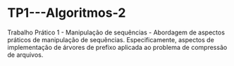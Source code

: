 # TP1---Algoritmos-2
Trabalho Prático 1 - Manipulação de sequências - Abordagem de aspectos práticos de manipulação de sequências. Especificamente, aspectos de implementação de árvores de prefixo aplicada ao problema de compressão de arquivos.
